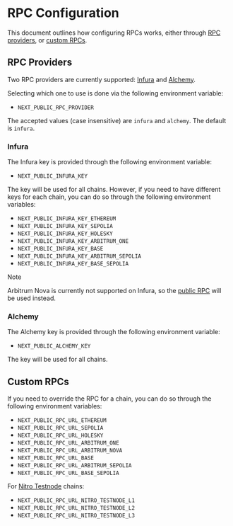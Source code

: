 # RPC Configuration

This document outlines how configuring RPCs works, either through [RPC providers](#rpc-providers), or [custom RPCs](#custom-rpcs).

## RPC Providers

Two RPC providers are currently supported: [Infura](#infura) and [Alchemy](#alchemy).

Selecting which one to use is done via the following environment variable:

- `NEXT_PUBLIC_RPC_PROVIDER`

The accepted values (case insensitive) are `infura` and `alchemy`. The default is `infura`.

### Infura

The Infura key is provided through the following environment variable:

- `NEXT_PUBLIC_INFURA_KEY`

The key will be used for all chains. However, if you need to have different keys for each chain, you can do so through the following environment variables:

- `NEXT_PUBLIC_INFURA_KEY_ETHEREUM`
- `NEXT_PUBLIC_INFURA_KEY_SEPOLIA`
- `NEXT_PUBLIC_INFURA_KEY_HOLESKY`
- `NEXT_PUBLIC_INFURA_KEY_ARBITRUM_ONE`
- `NEXT_PUBLIC_INFURA_KEY_BASE`
- `NEXT_PUBLIC_INFURA_KEY_ARBITRUM_SEPOLIA`
- `NEXT_PUBLIC_INFURA_KEY_BASE_SEPOLIA`

> [!NOTE]
> Arbitrum Nova is currently not supported on Infura, so the [public RPC](https://nova.arbitrum.io/rpc) will be used instead.

### Alchemy

The Alchemy key is provided through the following environment variable:

- `NEXT_PUBLIC_ALCHEMY_KEY`

The key will be used for all chains.

## Custom RPCs

If you need to override the RPC for a chain, you can do so through the following environment variables:

- `NEXT_PUBLIC_RPC_URL_ETHEREUM`
- `NEXT_PUBLIC_RPC_URL_SEPOLIA`
- `NEXT_PUBLIC_RPC_URL_HOLESKY`
- `NEXT_PUBLIC_RPC_URL_ARBITRUM_ONE`
- `NEXT_PUBLIC_RPC_URL_ARBITRUM_NOVA`
- `NEXT_PUBLIC_RPC_URL_BASE`
- `NEXT_PUBLIC_RPC_URL_ARBITRUM_SEPOLIA`
- `NEXT_PUBLIC_RPC_URL_BASE_SEPOLIA`

For [Nitro Testnode](https://github.com/OffchainLabs/nitro-testnode) chains:

- `NEXT_PUBLIC_RPC_URL_NITRO_TESTNODE_L1`
- `NEXT_PUBLIC_RPC_URL_NITRO_TESTNODE_L2`
- `NEXT_PUBLIC_RPC_URL_NITRO_TESTNODE_L3`
